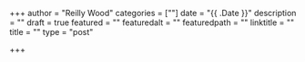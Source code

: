 +++
author = "Reilly Wood"
categories = [""]
date = "{{ .Date }}"
description = ""
draft = true
featured = ""
featuredalt = ""
featuredpath = ""
linktitle = ""
title = ""
type = "post"

+++

<!--more-->